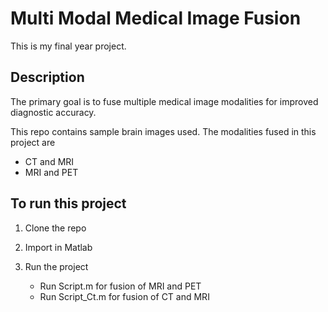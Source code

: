 # Multi Modal Medical Image Fusion
This is my final year project. 

## Description
   The primary goal is to fuse multiple medical image modalities for improved diagnostic accuracy.

   This repo contains sample brain images used. The modalities fused in this project are
   - CT and MRI
   - MRI and PET

## To run this project

1. Clone the repo

2. Import in Matlab

3. Run the project
   - Run Script.m for fusion of MRI and PET
   - Run Script_Ct.m for fusion of CT and MRI

   

